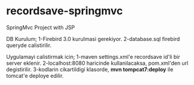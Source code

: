 # recordsave-springmvc
SpringMvc Project with JSP

DB Kurulum;
1-Firebird 3.0 kurulmasi gerekiyor.
2-database.sql firebird queryde calistirilir.

Uygulamayi calistirmak icin;
1-maven settings.xml'e recordsave id'li bir server eklenir.
2-localhost:8080 haricinde kullanilacaksa, pom.xml'den url degistirilir.
3-kodlarin cikartildigi klasorde, <b>mvn tompcat7:deploy</b> ile tomcat'e deploye edilir. 
